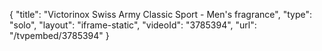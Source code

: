 {
    "title": "Victorinox Swiss Army Classic Sport - Men's fragrance",
    "type": "solo",
    "layout": "iframe-static",
    "videoId": "3785394",
    "url": "\/tvpembed\/3785394"
}